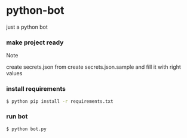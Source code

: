 # python-bot
just a python bot

### make project ready
> [!NOTE]
> create secrets.json from create secrets.json.sample and fill it with right values

### install requirements
```bash
$ python pip install -r requirements.txt
```

### run bot
```bash
$ python bot.py
```
